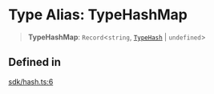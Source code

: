 # Type Alias: TypeHashMap

> **TypeHashMap**: `Record`\<`string`, [`TypeHash`](TypeHash.md) \| `undefined`\>

## Defined in

[sdk/hash.ts:6](https://github.com/andreisergiu98/baeta/blob/e352a1ec749c5b23df693f5f8373ac0b75347349/packages/core/sdk/hash.ts#L6)
